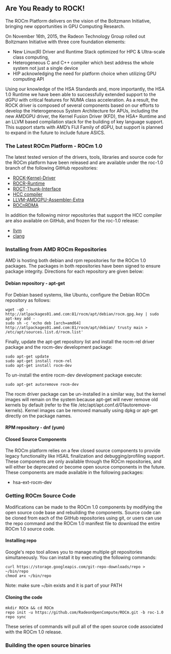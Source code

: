 ## Are You Ready to ROCK!
The ROCm Platform delivers on the vision of the  Boltzmann Initiative, bringing new opportunities in GPU Computing Research.

On November 16th, 2015, the Radeon Technology Group rolled out Boltzmann Initiative with three core foundation elements:

* New Linux(R) Driver and Runtime Stack optimized for HPC & Ultra-scale class computing,
* Heterogeneous C and C++ compiler which best address the whole system not just a single device
* HIP acknowledging the need for platform choice when utilizing GPU computing API

Using our knowledge of the HSA Standards and, more importantly, the HSA 1.0 Runtime we have been able to successfully extended support to the dGPU with critical features for NUMA class acceleration. As a result, the ROCK driver is composed of several components based on our efforts to develop the Heterogeneous System Architecture for APUs, including the new AMDGPU driver, the Kernel Fusion Driver (KFD), the HSA+ Runtime and an LLVM based compilation stack for the building of key language support. This support starts with AMD’s FIJI Family of dGPU, but support is planned to expand in the future to include future ASICS.

### The Latest ROCm Platform - ROCm 1.0
The latest tested version of the drivers, tools, libraries and source code for the ROCm platform have been released and are available under the roc-1.0 branch of the following GitHub repositories:

* [ROCK-Kernel-Driver](https://github.com/RadeonOpenCompute/ROCK-Kernel-Driver/tree/dev)
* [ROCR-Runtime](https://github.com/RadeonOpenCompute/ROCR-Runtime/tree/dev)
* [ROCT-Thunk-Interface](https://github.com/RadeonOpenCompute/ROCT-Thunk-Interface/tree/dev)
* [HCC compiler](https://github.com/RadeonOpenCompute/hcc/tree/roc-1.0)
* [LLVM-AMDGPU-Assembler-Extra](https://github.com/RadeonOpenCompute/LLVM-AMDGPU-Assembler-Extra/tree/master)
* [ROCnRDMA](https://github.com/RadeonOpenCompute/ROCnRDMA/tree/dev)

In addition the following mirror repositories that support the HCC compiler are also available on GitHub, and frozen for the roc-1.0 release:

* [llvm](https://github.com/RadeonOpenCompute/llvm/tree/roc-1.0)
* [clang](https://github.com/RadeonOpenCompute/clang/tree/roc-1.0)

### Installing from AMD ROCm Repositories
AMD is hosting both debian and rpm repositories for the ROCm 1.0 packages. The packages in both repositories have been signed to ensure package integrity. Directions for each repository are given below:

#### Debian repository - apt-get
For Debian based systems, like Ubuntu, configure the Debian ROCm repository as follows:

```shell
wget -qO - http://atlpackages01.amd.com:81/rocm/apt/debian/rocm.gpg.key | sudo apt-key add -
sudo sh -c 'echo deb [arch=amd64] http://atlpackages01.amd.com:81/rocm/apt/debian/ trusty main > /etc/apt/sources.list.d/rocm.list'
```

Finally, update the apt-get repository list and install the rocm-rel driver package and the rocm-dev development package:

```shell
sudo apt-get update
sudo apt-get install rocm-rel
sudo apt-get install rocm-dev
```
To un-install the entire rocm-dev development package execute:

```shell
sudo apt-get autoremove rocm-dev
```
The rocm driver package can be un-installed in a similar way, but the kernel images will remain on the system because apt-get will never remove old kernels by default (refer to the file /etc/apt/apt.conf.d/01autoremove-kernels). Kernel images can be removed manually using dpkg or apt-get directly on the package names.

#### RPM repository - dnf (yum)

#### Closed Source Components
The ROCm platform relies on a few closed source components to provide legacy functionality like HSAIL finalization and debugging/profiling support. These components are only available through the ROCm repositories, and will either be deprecated or become open source components in the future. These components are made available in the following packages:

*  hsa-ext-rocm-dev

### Getting ROCm Source Code
Modifications can be made to the ROCm 1.0 components by modifying the open source code base and rebuilding the components. Source code can be cloned from each of the GitHub repositories using git, or users can use the repo command and the ROCm 1.0 manifest file to download the entire ROCm 1.0 source code.

#### Installing repo
Google's repo tool allows you to manage multiple git repositories simultaneously. You can install it by executing the following commands:

```shell
curl https://storage.googleapis.com/git-repo-downloads/repo > ~/bin/repo
chmod a+x ~/bin/repo
```
Note: make sure ~/bin exists and it is part of your PATH

#### Cloning the code
```shell
mkdir ROCm && cd ROCm
repo init -u https://github.com/RadeonOpenCompute/ROCm.git -b roc-1.0
repo sync
```

These series of commands will pull all of the open source code associated with the ROCm 1.0 release.

### Building the open source binaries
